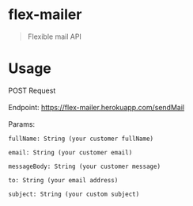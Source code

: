 # flex-mailer

> Flexible mail API

# Usage

POST Request
<br><br>Endpoint: https://flex-mailer.herokuapp.com/sendMail
<br><br>Params:
```
fullName: String (your customer fullName)
```

```
email: String (your customer email)
```
```
messageBody: String (your customer message)
```
```
to: String (your email address)
```
```
subject: String (your custom subject)
```
